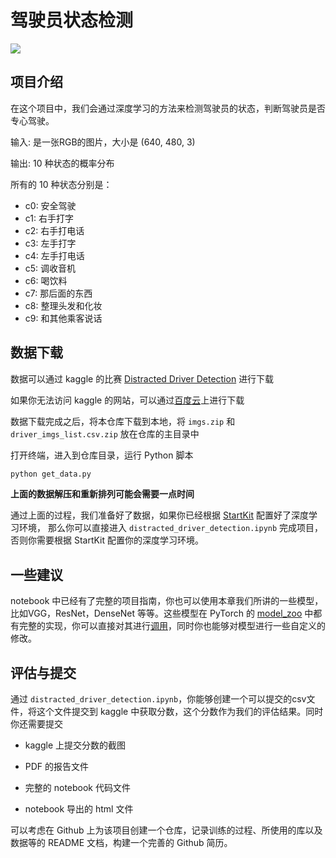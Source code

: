 # 驾驶员状态检测

<img src='https://ws2.sinaimg.cn/large/006tNc79ly1fp5cj5xwf6g30hs0dch1m.gif'>

## 项目介绍

在这个项目中，我们会通过深度学习的方法来检测驾驶员的状态，判断驾驶员是否专心驾驶。

输入: 是一张RGB的图片，大小是 (640, 480, 3)

输出: 10 种状态的概率分布

所有的 10 种状态分别是：

- c0: 安全驾驶
- c1: 右手打字
- c2: 右手打电话
- c3: 左手打字
- c4: 左手打电话
- c5: 调收音机
- c6: 喝饮料
- c7: 那后面的东西
- c8: 整理头发和化妆
- c9: 和其他乘客说话



## 数据下载

数据可以通过 kaggle 的比赛 [Distracted Driver Detection](https://www.kaggle.com/c/state-farm-distracted-driver-detection/data) 进行下载

如果你无法访问 kaggle 的网站，可以通过[百度云](https://pan.baidu.com/s/1BvFjIDkwFgM7B5vvzK3EsA)上进行下载

数据下载完成之后，将本仓库下载到本地，将 `imgs.zip` 和 `driver_imgs_list.csv.zip` 放在仓库的主目录中

打开终端，进入到仓库目录，运行 Python 脚本

```bash
python get_data.py
```

**上面的数据解压和重新排列可能会需要一点时间**

通过上面的过程，我们准备好了数据，如果你已经根据 [StartKit](https://github.com/sharedeeply/DeepLearning-StartKit) 配置好了深度学习环境， 那么你可以直接进入 `distracted_driver_detection.ipynb` 完成项目，否则你需要根据 StartKit 配置你的深度学习环境。



## 一些建议

notebook 中已经有了完整的项目指南，你也可以使用本章我们所讲的一些模型，比如VGG，ResNet，DenseNet 等等。这些模型在 PyTorch 的 [model_zoo](https://github.com/pytorch/vision/tree/master/torchvision/models) 中都有完整的实现，你可以直接对其进行[调用](http://pytorch.org/docs/master/torchvision/models.html)，同时你也能够对模型进行一些自定义的修改。



## 评估与提交

通过 `distracted_driver_detection.ipynb`，你能够创建一个可以提交的csv文件，将这个文件提交到 kaggle 中获取分数，这个分数作为我们的评估结果。同时你还需要提交

- kaggle 上提交分数的截图


- PDF 的报告文件
- 完整的 notebook 代码文件
- notebook 导出的 html 文件

可以考虑在 Github 上为该项目创建一个仓库，记录训练的过程、所使用的库以及数据等的 README 文档，构建一个完善的 Github 简历。

